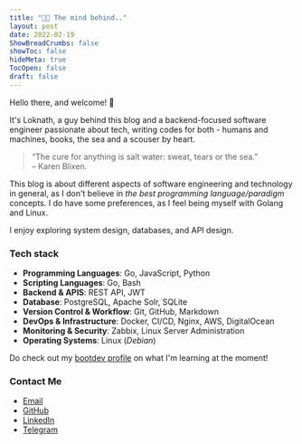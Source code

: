 ```yaml
---
title: "👨‍💻 The mind behind.."
layout: post
date: 2022-02-19
ShowBreadCrumbs: false
showToc: false
hideMeta: true
TocOpen: false
draft: false
---
```


Hello there, and welcome! 👋

It's Loknath, a guy behind this blog and a backend-focused software engineer passionate about tech, writing codes for both - humans and machines, books, the sea and a scouser by heart.

> “The cure for anything is salt water: sweat, tears or the sea.” </br>– Karen Blixen.

This blog is about different aspects of software engineering and technology in general, as I don't believe in *the best programming language/paradigm* concepts. I do have some preferences, as I feel being myself with Golang and Linux.

I enjoy exploring system design, databases, and API design.

### Tech stack

- **Programming Languages**: Go, JavaScript, Python
- **Scripting Languages**: Go, Bash
- **Backend & APIS**: REST API, JWT
- **Database**: PostgreSQL, Apache Solr, SQLite
- **Version Control & Workflow**: Git, GitHub, Markdown
- **DevOps & Infrastructure**: Docker, CI/CD, Nginx, AWS, DigitalOcean
- **Monitoring & Security**: Zabbix, Linux Server Administration
- **Operating Systems**: Linux (*Debian*)

Do check out my [bootdev profile](https://www.boot.dev/u/dhar01) on what I'm learning at the moment!

### Contact Me

- [Email](mailto:loknathdhar66@gmail.com)
- [GitHub](https://github.com/Dhar01)
- [LinkedIn](https://www.linkedin.com/in/dhar01/)
- [Telegram](https://t.me/Dhar01)